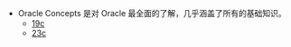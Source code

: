 - Oracle Concepts 是对 Oracle 最全面的了解，几乎涵盖了所有的基础知识。
    - [19c](https://docs.oracle.com/en/database/oracle/oracle-database/19/cncpt/database-concepts.pdf)
    - [23c](https://docs.oracle.com/en/database/oracle/oracle-database/23/cncpt/database-concepts.pdf)
